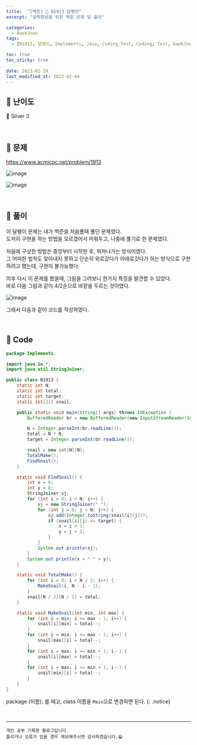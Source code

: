 ```yaml
---
title:  "[백준] 🥈 N1913 달팽이"
excerpt: "실력향상을 위한 백준 문제 및 풀이"

categories:
  - BaekJoon
tags:
  - [N1913, 달팽이, Implements, Java, Coding_Test, Coding, Test, baekJoon, 백준]

toc: true
toc_sticky: true
 
date: 2023-01-29
last_modified_at: 2023-02-04
---
```


## 📌 난이도

  🥈 Silver 3

<br>

## 📌 문제

<https://www.acmicpc.net/problem/1913>

![image](https://user-images.githubusercontent.com/37824506/216763138-f7861bf5-f84c-41bb-a636-efddf6b75caa.png)

![image](https://user-images.githubusercontent.com/37824506/216763151-63220cab-206d-4821-850b-0077b717cdfa.png)

<br>

## 📌 풀이

이 달팽이 문제는 내가 백준을 처음풀때 풀던 문제였다.  
도저히 구현을 하는 방법을 모르겠어서 미뤄두고, 나중에 풀기로 한 문제였다.  

처음에 구상한 방법은 중앙부터 시작한 후, 퍼져나가는 방식이였다.  
그 어떠한 법칙도 찾아내지 못하고 단순히 위로갔다가 아래로갓다가 하는 방식으로 구현하려고 했는데, 구현이 불가능했다.  

이후 다시 이 문제를 봤을때, 그림을 그려보니 한가지 특징을 발견할 수 있었다.  
바로 다음 그림과 같이 4/2순으로 바깥을 두르는 것이였다.  

![image](https://user-images.githubusercontent.com/37824506/216804813-545573b7-e240-4d55-9fda-2ad04a178755.png)

그래서 다음과 같이 코드를 작성하였다.  

<br>

## 📌 Code

```java
package Implements;

import java.io.*;
import java.util.StringJoiner;

public class N1913 {
    static int N;
    static int total;
    static int target;
    static int[][] snail;

    public static void main(String[] args) throws IOException {
        BufferedReader br = new BufferedReader(new InputStreamReader(System.in));

        N = Integer.parseInt(br.readLine());
        total = N * N;
        target = Integer.parseInt(br.readLine());

        snail = new int[N][N];
        TotalMake();
        FindSnail();
    }

    static void FindSnail() {
        int x = 0;
        int y = 0;
        StringJoiner sj;
        for (int i = 0; i < N; i++) {
            sj = new StringJoiner(" ");
            for (int j = 0; j < N; j++) {
                sj.add(Integer.toString(snail[i][j]));
                if (snail[i][j] == target) {
                    x = i + 1;
                    y = j + 1;
                }
            }
            System.out.println(sj);
        }
        System.out.println(x + " " + y);
    }

    static void TotalMake() {
        for (int i = 0; i < N / 2; i++) {
            MakeSnail(i, N - i - 1);
        }
        snail[N / 2][N / 2] = total;
    }

    static void MakeSnail(int min, int max) {
        for (int i = min; i <= max - 1; i++) {
            snail[i][min] = total--;
        }
        for (int i = min; i <= max - 1; i++) {
            snail[max][i] = total--;
        }
        for (int i = max; i >= min + 1; i--) {
            snail[i][max] = total--;
        }
        for (int i = max; i >= min + 1; i--) {
            snail[min][i] = total--;
        }
    }
}

```


package (이름); 를 때고, class 이름을 `Main`으로 변경하면 된다.
{: .notice} 

<br>


***
    개인 공부 기록용 블로그입니다.
    틀리거나 오류가 있을 경우 제보해주시면 감사하겠습니다.😁